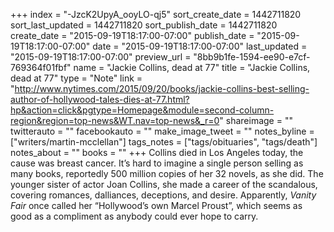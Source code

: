 +++
index = "-JzcK2UpyA_ooyLO-qj5"
sort_create_date = 1442711820
sort_last_updated = 1442711820
sort_publish_date = 1442711820
create_date = "2015-09-19T18:17:00-07:00"
publish_date = "2015-09-19T18:17:00-07:00"
date = "2015-09-19T18:17:00-07:00"
last_updated = "2015-09-19T18:17:00-07:00"
preview_url = "8bb9b1fe-1594-ee90-e7cf-769364f01fbf"
name = "Jackie Collins, dead at 77"
title = "Jackie Collins, dead at 77"
type = "Note"
link = "http://www.nytimes.com/2015/09/20/books/jackie-collins-best-selling-author-of-hollywood-tales-dies-at-77.html?hp&action=click&pgtype=Homepage&module=second-column-region&region=top-news&WT.nav=top-news&_r=0"
shareimage = ""
twitterauto = ""
facebookauto = ""
make_image_tweet = ""
notes_byline = ["writers/martin-mcclellan"]
tags_notes = ["tags/obituaries", "tags/death"]
notes_about = ""
books = ""
+++
Collins died in Los Angeles today, the cause was breast cancer. It’s hard to imagine a single person selling as many books, reportedly 500 million copies of her 32 novels, as she did. The younger sister of actor Joan Collins, she made a career of the scandalous, covering romances, dalliances, deceptions, and desire. Apparently, _Vanity Fair_ once called her “Hollywood’s own Marcel Proust”, which seems as good as a compliment as anybody could ever hope to carry.